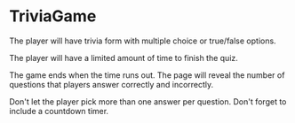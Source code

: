 # TriviaGame

The player will have trivia form with multiple choice or true/false options.

The player will have a limited amount of time to finish the quiz. 

The game ends when the time runs out. The page will reveal the number of questions that players answer correctly and incorrectly.

Don't let the player pick more than one answer per question.
Don't forget to include a countdown timer.
